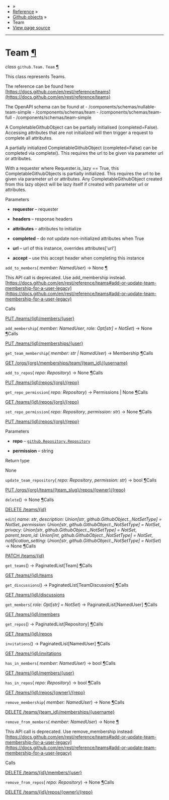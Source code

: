 - »
- [Reference](https://pygithub.readthedocs.io/en/stable/reference.html) »
- [Github objects](https://pygithub.readthedocs.io/en/stable/github_objects.html) »
- Team
- [View page source](https://pygithub.readthedocs.io/en/stable/_sources/github_objects/Team.rst.txt)

* * *

# Team [¶](https://pygithub.readthedocs.io/en/stable/github_objects/Team.html\#team "Permalink to this headline")

_class_ `github.Team.` `Team` [¶](https://pygithub.readthedocs.io/en/stable/github_objects/Team.html#github.Team.Team "Permalink to this definition")

This class represents Teams.

The reference can be found here
[https://docs.github.com/en/rest/reference/teams](https://docs.github.com/en/rest/reference/teams)

The OpenAPI schema can be found at
\- /components/schemas/nullable-team-simple
\- /components/schemas/team
\- /components/schemas/team-full
\- /components/schemas/team-simple

A CompletableGithubObject can be partially initialised (completed=False). Accessing attributes that are not
initialized will then trigger a request to complete all attributes.

A partially initialized CompletableGithubObject (completed=False) can be completed
via complete(). This requires the url to be given via parameter url or attributes.

With a requester where Requester.is\_lazy == True, this CompletableGithubObjects is
partially initialized. This requires the url to be given via parameter url or attributes.
Any CompletableGithubObject created from this lazy object will be lazy itself if created with
parameter url or attributes.

Parameters

- **requester** – requester

- **headers** – response headers

- **attributes** – attributes to initialize

- **completed** – do not update non-initialized attributes when True

- **url** – url of this instance, overrides attributes\['url'\]

- **accept** – use this accept header when completing this instance


`add_to_members`( _member: NamedUser_) → None [¶](https://pygithub.readthedocs.io/en/stable/github_objects/Team.html#github.Team.Team.add_to_members "Permalink to this definition")

This API call is deprecated. Use add\_membership instead.
[https://docs.github.com/en/rest/reference/teams#add-or-update-team-membership-for-a-user-legacy](https://docs.github.com/en/rest/reference/teams#add-or-update-team-membership-for-a-user-legacy)

Calls

[PUT /teams/{id}/members/{user}](https://docs.github.com/en/rest/reference/teams)

`add_membership`( _member: NamedUser_, _role: Opt\[str\] = NotSet_) → None [¶](https://pygithub.readthedocs.io/en/stable/github_objects/Team.html#github.Team.Team.add_membership "Permalink to this definition")Calls

[PUT /teams/{id}/memberships/{user}](https://docs.github.com/en/rest/reference/teams)

`get_team_membership`( _member: str \| NamedUser_) → Membership [¶](https://pygithub.readthedocs.io/en/stable/github_objects/Team.html#github.Team.Team.get_team_membership "Permalink to this definition")Calls

[GET /orgs/{org}/memberships/team/{team\_id}/{username}](https://docs.github.com/en/rest/reference/teams#get-team-membership-for-a-user)

`add_to_repos`( _repo: Repository_) → None [¶](https://pygithub.readthedocs.io/en/stable/github_objects/Team.html#github.Team.Team.add_to_repos "Permalink to this definition")Calls

[PUT /teams/{id}/repos/{org}/{repo}](https://docs.github.com/en/rest/reference/teams)

`get_repo_permission`( _repo: Repository_) → Permissions \| None [¶](https://pygithub.readthedocs.io/en/stable/github_objects/Team.html#github.Team.Team.get_repo_permission "Permalink to this definition")Calls

[GET /teams/{id}/repos/{org}/{repo}](https://docs.github.com/en/rest/reference/teams)

`set_repo_permission`( _repo: Repository_, _permission: str_) → None [¶](https://pygithub.readthedocs.io/en/stable/github_objects/Team.html#github.Team.Team.set_repo_permission "Permalink to this definition")Calls

[PUT /teams/{id}/repos/{org}/{repo}](https://docs.github.com/en/rest/reference/teams)

Parameters

- **repo** – [`github.Repository.Repository`](https://pygithub.readthedocs.io/en/stable/github_objects/Repository.html#github.Repository.Repository "github.Repository.Repository")

- **permission** – string


Return type

None

`update_team_repository`( _repo: Repository_, _permission: str_) → bool [¶](https://pygithub.readthedocs.io/en/stable/github_objects/Team.html#github.Team.Team.update_team_repository "Permalink to this definition")Calls

[PUT /orgs/{org}/teams/{team\_slug}/repos/{owner}/{repo}](https://docs.github.com/en/rest/reference/teams#check-team-permissions-for-a-repository)

`delete`() → None [¶](https://pygithub.readthedocs.io/en/stable/github_objects/Team.html#github.Team.Team.delete "Permalink to this definition")Calls

[DELETE /teams/{id}](https://docs.github.com/en/rest/reference/teams#delete-a-team)

`edit`( _name: str_, _description: Union\[str_, _github.GithubObject.\_NotSetType\] = NotSet_, _permission: Union\[str_, _github.GithubObject.\_NotSetType\] = NotSet_, _privacy: Union\[str_, _github.GithubObject.\_NotSetType\] = NotSet_, _parent\_team\_id: Union\[int_, _github.GithubObject.\_NotSetType\] = NotSet_, _notification\_setting: Union\[str_, _github.GithubObject.\_NotSetType\] = NotSet_) → None [¶](https://pygithub.readthedocs.io/en/stable/github_objects/Team.html#github.Team.Team.edit "Permalink to this definition")Calls

[PATCH /teams/{id}](https://docs.github.com/en/rest/reference/teams#update-a-team)

`get_teams`() → PaginatedList\[Team\] [¶](https://pygithub.readthedocs.io/en/stable/github_objects/Team.html#github.Team.Team.get_teams "Permalink to this definition")Calls

[GET /teams/{id}/teams](https://docs.github.com/en/rest/reference/teams#list-teams)

`get_discussions`() → PaginatedList\[TeamDiscussion\] [¶](https://pygithub.readthedocs.io/en/stable/github_objects/Team.html#github.Team.Team.get_discussions "Permalink to this definition")Calls

[GET /teams/{id}/discussions](https://docs.github.com/en/rest/reference/teams#list-discussions)

`get_members`( _role: Opt\[str\] = NotSet_) → PaginatedList\[NamedUser\] [¶](https://pygithub.readthedocs.io/en/stable/github_objects/Team.html#github.Team.Team.get_members "Permalink to this definition")Calls

[GET /teams/{id}/members](https://docs.github.com/en/rest/reference/teams#list-team-members)

`get_repos`() → PaginatedList\[Repository\] [¶](https://pygithub.readthedocs.io/en/stable/github_objects/Team.html#github.Team.Team.get_repos "Permalink to this definition")Calls

[GET /teams/{id}/repos](https://docs.github.com/en/rest/reference/teams)

`invitations`() → PaginatedList\[NamedUser\] [¶](https://pygithub.readthedocs.io/en/stable/github_objects/Team.html#github.Team.Team.invitations "Permalink to this definition")Calls

[GET /teams/{id}/invitations](https://docs.github.com/en/rest/reference/teams#members)

`has_in_members`( _member: NamedUser_) → bool [¶](https://pygithub.readthedocs.io/en/stable/github_objects/Team.html#github.Team.Team.has_in_members "Permalink to this definition")Calls

[GET /teams/{id}/members/{user}](https://docs.github.com/en/rest/reference/teams)

`has_in_repos`( _repo: Repository_) → bool [¶](https://pygithub.readthedocs.io/en/stable/github_objects/Team.html#github.Team.Team.has_in_repos "Permalink to this definition")Calls

[GET /teams/{id}/repos/{owner}/{repo}](https://docs.github.com/en/rest/reference/teams)

`remove_membership`( _member: NamedUser_) → None [¶](https://pygithub.readthedocs.io/en/stable/github_objects/Team.html#github.Team.Team.remove_membership "Permalink to this definition")Calls

[DELETE /teams/{team\_id}/memberships/{username}](https://docs.github.com/en/rest/reference/teams#remove-team-membership-for-a-user)

`remove_from_members`( _member: NamedUser_) → None [¶](https://pygithub.readthedocs.io/en/stable/github_objects/Team.html#github.Team.Team.remove_from_members "Permalink to this definition")

This API call is deprecated. Use remove\_membership instead:
[https://docs.github.com/en/rest/reference/teams#add-or-update-team-membership-for-a-user-legacy](https://docs.github.com/en/rest/reference/teams#add-or-update-team-membership-for-a-user-legacy)

Calls

[DELETE /teams/{id}/members/{user}](https://docs.github.com/en/rest/reference/teams)

`remove_from_repos`( _repo: Repository_) → None [¶](https://pygithub.readthedocs.io/en/stable/github_objects/Team.html#github.Team.Team.remove_from_repos "Permalink to this definition")Calls

[DELETE /teams/{id}/repos/{owner}/{repo}](https://docs.github.com/en/rest/reference/teams)